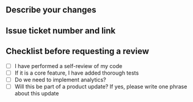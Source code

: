 ## Describe your changes

## Issue ticket number and link

## Checklist before requesting a review

 - [ ]  I have performed a self-review of my code
 - [ ] If it is a core feature, I have added thorough tests
 - [ ] Do we need to implement analytics?
 - [ ] Will this be part of a product update? If yes, please write one phrase about this update
